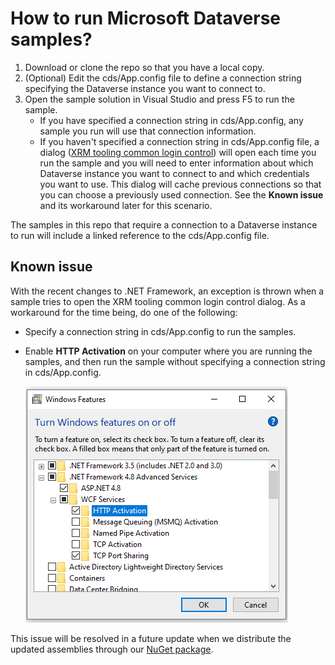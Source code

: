 # How to run Microsoft Dataverse samples?

1. Download or clone the repo so that you have a local copy.
1. (Optional) Edit the cds/App.config file to define a connection string specifying the Dataverse instance you want to connect to.
2. Open the sample solution in Visual Studio and press F5 to run the sample.
    - If you have specified a connection string in cds/App.config, any sample you run will use that connection information.
    - If you haven't specified a connection string in cds/App.config file, a dialog ([XRM tooling common login control](https://docs.microsoft.com/powerapps/developer/common-data-service/xrm-tooling/use-xrm-tooling-common-login-control-client-applications)) will open each time you run the sample and you will need to enter information about which Dataverse instance you want to connect to and which credentials you want to use. This dialog will cache previous connections so that you can choose a previously used connection. See the **Known issue** and its workaround later for this scenario.

The samples in this repo that require a connection to a Dataverse instance to run will include a linked reference to the cds/App.config file.
    
## Known issue 

With the recent changes to .NET Framework, an exception is thrown when a sample tries to open the XRM tooling common login control dialog. As a workaround for the time being, do one of the following:
- Specify a connection string in cds/App.config to run the samples.
- Enable **HTTP Activation** on your computer where you are running the samples, and then run the sample without specifying a connection string in cds/App.config.
    
    ![](media/http-activation.png "Enable HTTP Activation")
    
This issue will be resolved in a future update when we distribute the updated assemblies through our [NuGet package](https://www.nuget.org/packages/Microsoft.CrmSdk.XrmTooling.WpfControls/). 




